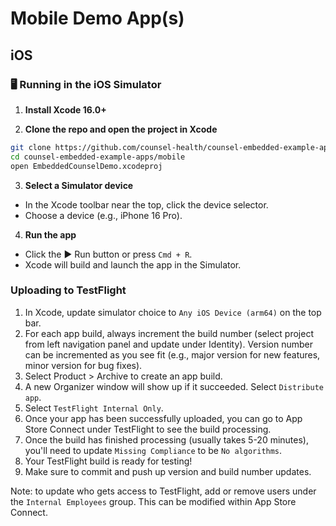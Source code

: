 # Mobile Demo App(s)

## iOS

### 🖥️ Running in the iOS Simulator

1. **Install Xcode 16.0+**

2. **Clone the repo and open the project in Xcode**

```bash
git clone https://github.com/counsel-health/counsel-embedded-example-apps.git
cd counsel-embedded-example-apps/mobile
open EmbeddedCounselDemo.xcodeproj
```

3. **Select a Simulator device**

* In the Xcode toolbar near the top, click the device selector.
* Choose a device (e.g., iPhone 16 Pro).

4. **Run the app**

* Click the ▶️ Run button or press `Cmd + R`.
* Xcode will build and launch the app in the Simulator.

### Uploading to TestFlight

1. In Xcode, update simulator choice to `Any iOS Device (arm64)` on the top bar.
2. For each app build, always increment the build number (select project from left navigation panel and update under Identity). Version number can be incremented as you see fit (e.g., major version for new features, minor version for bug fixes).
2. Select Product > Archive to create an app build.
3. A new Organizer window will show up if it succeeded. Select `Distribute app`.
4. Select `TestFlight Internal Only`.
5. Once your app has been successfully uploaded, you can go to App Store Connect under TestFlight to see the build processing.
6. Once the build has finished processing (usually takes 5-20 minutes), you'll need to update `Missing Compliance` to be `No algorithms`.
7. Your TestFlight build is ready for testing!
8. Make sure to commit and push up version and build number updates.

Note: to update who gets access to TestFlight, add or remove users under the `Internal Employees` group. This can be modified within App Store Connect.
